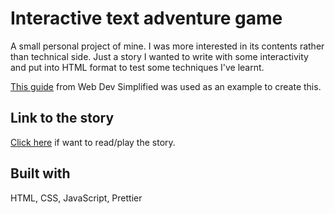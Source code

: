 # Interactive text adventure game

A small personal project of mine. I was more interested in its contents rather than technical side. Just a story I wanted to write with some interactivity and put into HTML format to test some techniques I've learnt.

[This guide](https://www.youtube.com/watch?v=R1S_NhKkvGA&list=PLvHjogly_3JPuPbgzkBK6BmM5SJynzJb_&index=14) from Web Dev Simplified was used as an example to create this.

## Link to the story

[Click here](https://dimterion.github.io/Interactive-text-adventure-game/) if want to read/play the story.

## Built with

HTML, CSS, JavaScript, Prettier
